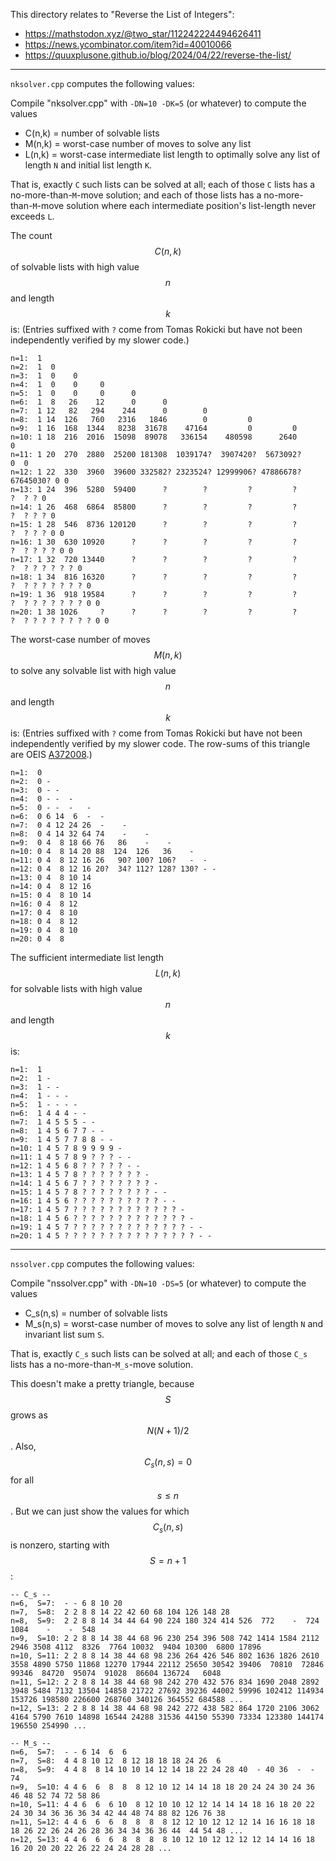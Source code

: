 This directory relates to "Reverse the List of Integers":

- https://mathstodon.xyz/@two_star/112242224494626411
- https://news.ycombinator.com/item?id=40010066
- https://quuxplusone.github.io/blog/2024/04/22/reverse-the-list/

----

`nksolver.cpp` computes the following values:

Compile "nksolver.cpp" with `-DN=10 -DK=5` (or whatever) to compute the values
- C(n,k) = number of solvable lists
- M(n,k) = worst-case number of moves to solve any list
- L(n,k) = worst-case intermediate list length to optimally solve any list
of length `N` and initial list length `K`.

That is, exactly `C` such lists can be solved at all; each of those `C` lists has a
no-more-than-`M`-move solution; and each of those lists has a no-more-than-`M`-move
solution where each intermediate position's list-length never exceeds `L`.

The count $$C(n,k)$$ of solvable lists with high value $$n$$ and length $$k$$ is:
(Entries suffixed with `?` come from Tomas Rokicki but have not been independently verified by my slower code.)

    n=1:  1
    n=2:  1  0
    n=3:  1  0    0
    n=4:  1  0    0     0
    n=5:  1  0    0     0      0
    n=6:  1  8   26    12      0      0
    n=7:  1 12   82   294    244      0        0
    n=8:  1 14  126   760   2316   1846        0         0
    n=9:  1 16  168  1344   8238  31678    47164         0         0
    n=10: 1 18  216  2016  15098  89078   336154    480598      2640         0
    n=11: 1 20  270  2880  25200 181308  1039174?  3907420?  5673092?        0  0
    n=12: 1 22  330  3960  39600 332582? 2323524? 12999906? 47886678? 67645030? 0 0
    n=13: 1 24  396  5280  59400      ?        ?         ?         ?         ?  ? ? 0
    n=14: 1 26  468  6864  85800      ?        ?         ?         ?         ?  ? ? ? 0
    n=15: 1 28  546  8736 120120      ?        ?         ?         ?         ?  ? ? ? 0 0
    n=16: 1 30  630 10920      ?      ?        ?         ?         ?         ?  ? ? ? ? 0 0
    n=17: 1 32  720 13440      ?      ?        ?         ?         ?         ?  ? ? ? ? ? ? 0
    n=18: 1 34  816 16320      ?      ?        ?         ?         ?         ?  ? ? ? ? ? ? ? 0
    n=19: 1 36  918 19584      ?      ?        ?         ?         ?         ?  ? ? ? ? ? ? ? 0 0
    n=20: 1 38 1026     ?      ?      ?        ?         ?         ?         ?  ? ? ? ? ? ? ? ? 0 0

The worst-case number of moves $$M(n,k)$$ to solve any solvable list with high value $$n$$ and length $$k$$ is:
(Entries suffixed with `?` come from Tomas Rokicki but have not been independently verified by my slower code.
The row-sums of this triangle are OEIS [A372008](https://oeis.org/A372008).)

    n=1:  0
    n=2:  0 -
    n=3:  0 - -
    n=4:  0 - -  -
    n=5:  0 - -  -   -
    n=6:  0 6 14  6  -  -
    n=7:  0 4 12 24 26  -    -
    n=8:  0 4 14 32 64 74    -    -
    n=9:  0 4  8 18 66 76   86    -    -
    n=10: 0 4  8 14 20 88  124  126   36    -
    n=11: 0 4  8 12 16 26   90? 100? 106?   -  -
    n=12: 0 4  8 12 16 20?  34? 112? 128? 130? - -
    n=13: 0 4  8 10 14
    n=14: 0 4  8 12 16
    n=15: 0 4  8 10 14
    n=16: 0 4  8 12
    n=17: 0 4  8 10
    n=18: 0 4  8 12
    n=19: 0 4  8 10
    n=20: 0 4  8

The sufficient intermediate list length $$L(n,k)$$ for solvable lists with high value $$n$$ and length $$k$$ is:

    n=1:  1
    n=2:  1 -
    n=3:  1 - -
    n=4:  1 - - -
    n=5:  1 - - - -
    n=6:  1 4 4 4 - -
    n=7:  1 4 5 5 5 - -
    n=8:  1 4 5 6 7 7 - -
    n=9:  1 4 5 7 7 8 8 - -
    n=10: 1 4 5 7 8 9 9 9 9 -
    n=11: 1 4 5 7 8 9 ? ? ? - -
    n=12: 1 4 5 6 8 ? ? ? ? ? - -
    n=13: 1 4 5 7 8 ? ? ? ? ? ? ? -
    n=14: 1 4 5 6 7 ? ? ? ? ? ? ? ? -
    n=15: 1 4 5 7 8 ? ? ? ? ? ? ? ? - -
    n=16: 1 4 5 6 ? ? ? ? ? ? ? ? ? ? - -
    n=17: 1 4 5 7 ? ? ? ? ? ? ? ? ? ? ? ? -
    n=18: 1 4 5 6 ? ? ? ? ? ? ? ? ? ? ? ? ? -
    n=19: 1 4 5 7 ? ? ? ? ? ? ? ? ? ? ? ? ? - -
    n=20: 1 4 5 ? ? ? ? ? ? ? ? ? ? ? ? ? ? ? - -

----

`nssolver.cpp` computes the following values:

Compile "nssolver.cpp" with `-DN=10 -DS=5` (or whatever) to compute the values
- C_s(n,s) = number of solvable lists
- M_s(n,s) = worst-case number of moves to solve any list
of length `N` and invariant list sum `S`.

That is, exactly `C_s` such lists can be solved at all; and each of those `C_s` lists has a
no-more-than-`M_s`-move solution.

This doesn't make a pretty triangle, because $$S$$ grows as $$N(N+1) / 2$$.
Also, $$C_s(n,s) = 0$$ for all $$s\leq n$$. But we can just show the values
for which $$C_s(n,s)$$ is nonzero, starting with $$S = n+1$$:

    -- C_s --
    n=6,  S=7:  - - 6 8 10 20
    n=7,  S=8:  2 2 8 8 14 22 42 60 68 104 126 148 28
    n=8,  S=9:  2 2 8 8 14 34 44 64 90 224 180 324 414 526  772    -  724 1084    -    -  548
    n=9,  S=10: 2 2 8 8 14 38 44 68 96 230 254 396 508 742 1414 1584 2112 2946 3508 4112  8326  7764 10032  9404 10300  6800 17896
    n=10, S=11: 2 2 8 8 14 38 44 68 98 236 264 426 546 802 1636 1826 2610 3558 4890 5750 11868 12270 17944 22112 25650 30542 39406  70810  72846  99346  84720  95074  91028  86604 136724   6048
    n=11, S=12: 2 2 8 8 14 38 44 68 98 242 270 432 576 834 1690 2048 2892 3948 5484 7132 13504 14858 21722 27692 39236 44002 59996 102412 114934 153726 198580 226600 268760 340126 364552 684588 ...
    n=12, S=13: 2 2 8 8 14 38 44 68 98 242 272 438 582 864 1720 2106 3062 4164 5790 7610 14898 16544 24288 31536 44150 55390 73334 123380 144174 196550 254990 ...

    -- M_s --
    n=6,  S=7:  - - 6 14  6  6
    n=7,  S=8:  4 4 8 10 12  8 12 18 18 18 24 26  6
    n=8,  S=9:  4 4 8  8 14 10 10 14 12 14 18 22 24 28 40  - 40 36  -  - 74
    n=9,  S=10: 4 4 6  6  8  8  8 12 10 12 14 14 18 18 20 24 24 30 24 36 46 48 52 74 72 58 86
    n=10, S=11: 4 4 6  6  6 10  8 12 10 10 12 12 14 14 14 18 16 18 20 22 24 30 34 36 36 36 34 42 44 48 74 88 82 126 76 38
    n=11, S=12: 4 4 6  6  6  8  8  8  8 12 12 10 12 12 12 14 16 16 18 18 18 26 22 26 24 26 28 36 34 34 36 36 44  44 54 48 ...
    n=12, S=13: 4 4 6  6  6  8  8  8  8 10 12 10 12 12 12 12 14 14 16 18 16 20 20 20 22 26 22 24 24 28 28 ...
